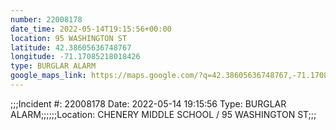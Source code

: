 ```yaml
---
number: 22008178
date_time: 2022-05-14T19:15:56+00:00
location: 95 WASHINGTON ST
latitude: 42.38605636748767
longitude: -71.17085218018426
type: BURGLAR ALARM
google_maps_link: https://maps.google.com/?q=42.38605636748767,-71.17085218018426
---
```


;;;Incident #: 22008178  Date: 2022-05-14 19:15:56   Type: BURGLAR ALARM;;;;;;Location: CHENERY MIDDLE SCHOOL / 95 WASHINGTON ST;;;
